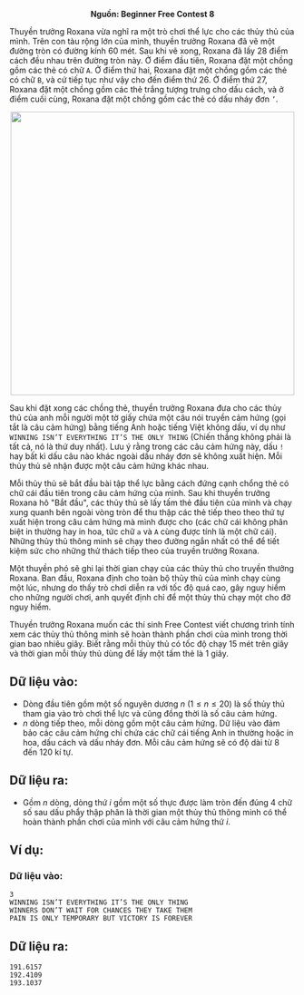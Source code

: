 **<center>Nguồn: Beginner Free Contest 8</center>**

Thuyền trưởng Roxana vừa nghĩ ra một trò chơi thể lực cho các thủy thủ của mình. Trên con tàu rộng lớn của mình, thuyền trưởng Roxana đã vẽ một đường tròn có đường kính $60$ mét. Sau khi vẽ xong, Roxana đã lấy $28$ điểm cách đều nhau trên đường tròn này. Ở điểm đầu tiên, Roxana đặt một chồng gồm các thẻ có chữ `A`. Ở điểm thứ hai, Roxana đặt một chồng gồm các thẻ có chữ `B`, và cứ tiếp tục như vậy cho đến điểm thứ $26$. Ở điểm thứ $27$, Roxana đặt một chồng gồm các thẻ trắng tượng trưng cho dấu cách, và ở điểm cuối cùng, Roxana đặt một chồng gồm các thẻ có dấu nháy đơn `’`.
<center><img src="inspire.png" width=500px></center>

Sau khi đặt xong các chồng thẻ, thuyền trưởng Roxana đưa cho các thủy thủ của anh mỗi người một tờ giấy chứa một câu nói truyền cảm hứng (gọi tắt là câu cảm hứng) bằng tiếng Anh hoặc tiếng Việt không dấu, ví dụ như `WINNING ISN’T EVERYTHING IT’S THE ONLY THING` (Chiến thắng không phải là tất cả, nó là thứ duy nhất). Lưu ý rằng trong các câu cảm hứng này, dấu `!` hay bất kì dấu câu nào khác ngoài dấu nháy đơn sẽ không xuất hiện. Mỗi thủy thủ sẽ nhận được một câu cảm hứng khác nhau.

Mỗi thủy thủ sẽ bắt đầu bài tập thể lực bằng cách đứng cạnh chổng thẻ có chữ cái đầu tiên trong câu cảm hứng của mình. Sau khi thuyền trưởng Roxana hô "Bắt đầu", các thủy thủ sẽ lấy tấm thẻ đầu tiên của mình và chạy xung quanh bên ngoài vòng tròn để thu thập các thẻ tiếp theo theo thứ tự xuất hiện trong câu cảm hứng mà mình được cho (các chữ cái không phân biệt in thường hay in hoa, tức chữ `a` và `A` cùng được tính là một chữ cái). Những thủy thủ thông minh sẽ chạy theo đường ngắn nhất có thể để tiết kiệm sức cho những thử thách tiếp theo của truyền trưởng Roxana.

Một thuyền phó sẽ ghi lại thời gian chạy của các thủy thủ cho truyền thưởng Roxana. Ban đầu, Roxana định cho toàn bộ thủy thủ của mình chạy cùng một lúc, nhưng do thấy trò chơi diễn ra với tốc độ quá cao, gây nguy hiểm cho những người chơi, anh quyết định chỉ để một thủy thủ chạy một cho đỡ nguy hiểm.

Thuyền trưởng Roxana muốn các thí sinh Free Contest viết chương trình tính xem các thủy thủ thông minh sẽ hoàn thành phần chơi của mình trong thời gian bao nhiêu giây. Biết rằng mỗi thủy thủ có tốc độ chạy $15$ mét trên giây và thời gian mỗi thủy thủ dùng để lấy một tấm thẻ là $1$ giây.

## Dữ liệu vào:
- Dòng đầu tiên gồm một số nguyên dương $n$ $(1 ≤ n ≤ 20)$ là số thủy thủ tham gia vào trò chơi thể lực và cũng đồng thời là số câu cảm hứng.
- $n$ dòng tiếp theo, mỗi dòng gồm một câu cảm hứng. Dữ liệu vào đảm bảo các câu cảm hứng chỉ chứa các chữ cái tiếng Anh in thường hoặc in hoa, dấu  cách và dấu nháy đơn. Mỗi câu cảm hứng sẽ có độ dài từ $8$ đến $120$ kí tự.

## Dữ liệu ra:
- Gồm $n$ dòng, dòng thứ $i$ gồm một số thực được làm tròn đến đúng $4$ chữ số sau dấu phẩy thập phân là thời gian một thủy thủ thông minh có thể  hoàn thành phần chơi của mình với câu cảm hứng thứ $i$.

## Ví dụ:
### Dữ liệu vào:
```
3
WINNING ISN’T EVERYTHING IT’S THE ONLY THING
WINNERS DON’T WAIT FOR CHANCES THEY TAKE THEM
PAIN IS ONLY TEMPORARY BUT VICTORY IS FOREVER
```

## Dữ liệu ra:
```
191.6157
192.4109
193.1037
```